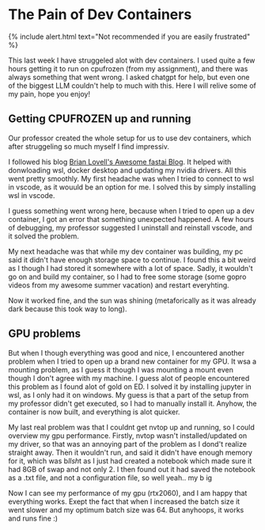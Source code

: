 # The Pain of Dev Containers

{% include alert.html text="Not recommended if you are easily frustrated" %}

This last week I have struggeled alot with dev containers. I used quite a few hours getting it to run on cpufrozen (from my assignment), 
and there was always something that went wrong. I asked chatgpt for help, but even one of the biggest LLM couldn't help to much with this.
Here I will relive some of my pain, hope you enjoy!

## Getting CPUFROZEN up and running
Our professor created the whole setup for us to use dev containers, which after struggeling so much myself I find impressiv. 

I followed his blog [Brian Lovell's Awesome fastai Blog](https://lovellbrian.github.io/2023/10/02/BYODImage.html). It helped with donwloading wsl, docker desktop and updating my nvidia drivers.
All this went pretty smoothly. My first headache was when I tried to connect to wsl in vscode, as it wouuld be an option for me. I solved this by simply installing wsl in vscode.

I guess something went wrong here, because when I tried to open up a dev container, I got an error that something unexpected happened. A few hours of debugging, my professor suggested
I uninstall and reinstall vscode, and it solved the problem. 

My next headache was that while my dev container was building, my pc said it didn't have enough storage space to continue. I found this a bit weird as I though I had stored it
somewhere with a lot of space. Sadly, it wouldn't go on and build my container, so I had to free some storage (some gopro videos from my awesome summer vacation) and restart everyhting.

Now it worked fine, and the sun was shining (metaforically as it was already dark because this took way to long).

## GPU problems

But when I though everything was good and nice, I encountered another problem when I tried to open up a brand new container for my GPU. It wsa a mounting problem, as I guess it though I was mounting a mount even though I don't agree with my machine.
I guess alot of people encountered this problem as I found alot of gold on ED. I solved it by installing jupyter in wsl, as I only had it on windows. My guess is that 
a part of the setup from my professor didn't get executed, so I had to manually install it. Anyhow, the container is now built, and everything is alot quicker.

My last real problem was that I couldnt get nvtop up and running, so I could overview my gpu performance. Firstly, nvtop wasn't installed/updated on my driver, so that was an annoying part of the problem as I dond't realize straight away.
Then it wouldn't run, and said it didn't have enough memory for it, which was b*llsh*t as I just had created a notebook which made sure it had 8GB of swap and not only 2.
I then found out it had saved the notebook as a .txt file, and not a configuration file, so well yeah.. my b ig

Now I can see my performance of my gpu (rtx2060), and I am happy that everything works. Exept the fact that when I increased the batch size it went slower and my optimum batch size was 64.
But anyhoops, it works and runs fine :)
